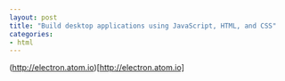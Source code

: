 ```yaml
---
layout: post
title: "Build desktop applications using JavaScript, HTML, and CSS"
categories:
- html
---
```


(http://electron.atom.io)[http://electron.atom.io]